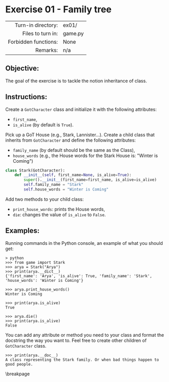 # Exercise 01 - Family tree

|                         |                    |
| -----------------------:| ------------------ |
|   Turn-in directory:    |  ex01/             |
|   Files to turn in:     |  game.py           |
|   Forbidden functions:  |  None              |
|   Remarks:              |  n/a               |


## Objective:
The goal of the exercise is to tackle the notion inheritance of class.

## Instructions:
Create a `GotCharacter` class and initialize it with the following attributes:
* `first_name`,
* `is_alive` (by default is `True`).


Pick up a GoT House (e.g., Stark, Lannister...). Create a child class that inherits from `GotCharacter` and define the following attributes:
* `family_name` (by default should be the same as the Class),
* `house_words` (e.g., the House words for the Stark House is: "Winter is Coming")

```py
class Stark(GotCharacter):
    def __init__(self, first_name=None, is_alive=True):
        super().__init__(first_name=first_name, is_alive=is_alive)
        self.family_name = "Stark"
        self.house_words = "Winter is Coming"
```

Add two methods to your child class:

* `print_house_words`: prints the House words,
* `die`: changes the value of `is_alive` to `False`.

## Examples:

Running commands in the Python console, an example of what you should get:

```console
> python
>>> from game import Stark
>>> arya = Stark("Arya")
>>> print(arya.__dict__)
{'first_name': 'Arya', 'is_alive': True, 'family_name': 'Stark', 'house_words': 'Winter is Coming'}

>>> arya.print_house_words()
Winter is Coming

>>> print(arya.is_alive)
True

>>> arya.die()
>>> print(arya.is_alive)
False
```

You can add any attribute or method you need to your class and format the docstring the way you want to.
Feel free to create other children of `GotCharacter` class.

```console
>>> print(arya.__doc__)
A class representing the Stark family. Or when bad things happen to good people.
```

\breakpage
